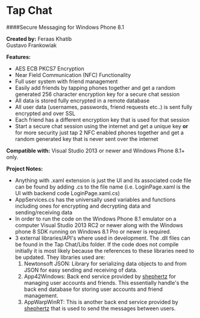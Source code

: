 Tap Chat
=================
####Secure Messaging for Windows Phone 8.1

**Created by:**
Feraas Khatib  
Gustavo Frankowiak  

**Features:**  

* AES ECB PKCS7 Encryption
* Near Field Communication (NFC) Functionality
* Full user system with friend management
* Easily add friends by tapping phones together and get a random generated 256 character encryption key for a secure chat session
* All data is stored fully encrypted in a remote database
* All user data (usernames, passwords, friend requests etc..) is sent fully encrypted and over SSL
* Each friend has a different encryption key that is used for that session
* Start a secure chat session using the internet and get a unique key **or** for more security just tap 2 NFC enabled phones together and get a random generated key that is never sent over the internet  

**Compatible with:** Visual Studio 2013 or newer and Windows Phone 8.1+ only.  

**Project Notes:**

* Anything with .xaml extension is just the UI and its associated code file can be found by adding .cs to the file name (i.e. LoginPage.xaml is the UI with backend code LoginPage.xaml.cs)
* AppServices.cs has the universally used variables and functions including ones for encrypting and decrypting data and sending/receiving data
* In order to run the code on the Windows Phone 8.1 emulator on a computer Visual Studio 2013 RC2 or newer along with the Windows phone 8 SDK running on Windows 8.1 Pro or newer is required.
* 3 external libraries/API's where used in development. The .dll files can be found in the Tap Chat/Libs folder. If the code does not compile initially it is most likely because the references to these libraries need to be updated. They libraries used are:
    1. Newtonsoft JSON: Library for serializing data objects to and from JSON for easy sending and receiving of data.
    2. App42Windows: Back end service provided by [shephertz](http://www.shephertz.com) for managing user accounts and friends. This essentially handle's the back end database for storing user accounts and friend management.
    3. AppWarpWinRT: This is another back end service provided by [shephertz](http://www.shephertz.com) that is used to send the messages between users.
